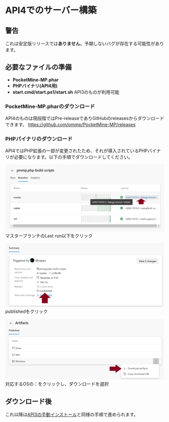 # API4でのサーバー構築
## 警告
これは安定版リリースでは**ありません**。予期しないバグが存在する可能性があります。

## 必要なファイルの準備
- **PocketMine-MP.phar**
- **PHPバイナリ(API4用)**
- **start.cmd/start.ps1/start.sh** API3のものが利用可能

### PocketMine-MP.pharのダウンロード
API4のものは現段階ではPre-releaseでありGitHubのreleasesからダウンロードできます。
https://github.com/pmmp/PocketMine-MP/releases

### PHPバイナリのダウンロード
API4ではPHP拡張の一部が変更されたため、それが導入されているPHPバイナリが必要になります。以下の手順でダウンロードしてください。

![masterブランチのLast run](/image/e987af6f-2a36-474c-a926-69272498c823.png)
マスターブランチのLast run以下をクリック

![published](/image/d9f2aaa6-3d32-4f49-921c-c0698ff28ea2.png)
publishedをクリック

![artifact](/image/0ecfc460-fe8d-41e9-b62f-9c21cff0298e.png)
対応するOSの︙をクリックし、ダウンロードを選択

## ダウンロード後
これ以降は[API3の手動インストール](README.md#_2)と同様の手順で進められます。